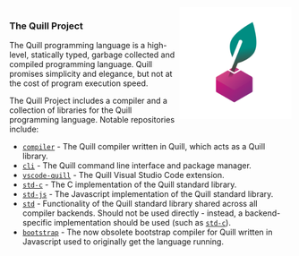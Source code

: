 <img src="./quill_tp.svg" width="200px" align="right">

### The Quill Project
The Quill programming language is a high-level, statically typed, garbage collected and compiled programming language. Quill promises simplicity and elegance, but not at the cost of program execution speed.

The Quill Project includes a compiler and a collection of libraries for the Quill programming language. Notable repositories include:
- [`compiler`](https://github.com/quill-project/compiler) - The Quill compiler written in Quill, which acts as a Quill library.
- [`cli`](https://github.com/quill-project/cli) - The Quill command line interface and package manager.
- [`vscode-quill`](https://github.com/quill-project/vscode-quill) - The Quill Visual Studio Code extension.
- [`std-c`](https://github.com/quill-project/std-c) - The C implementation of the Quill standard library.
- [`std-js`](https://github.com/quill-project/std-js) - The Javascript implementation of the Quill standard library.
- [`std`](https://github.com/quill-project/std) - Functionality of the Quill standard library shared across all compiler backends. Should not be used directly - instead, a backend-specific implementation should be used (such as [`std-c`](https://github.com/quill-project/std-c)).
- [`bootstrap`](https://github.com/quill-project/bootstrap) - The now obsolete bootstrap compiler for Quill written in Javascript used to originally get the language running.